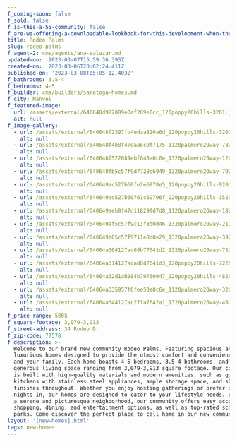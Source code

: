 ```yaml
---
f_coming-soon: false
f_sold: false
f_is-this-a-55-community: false
f_are-we-offering-a-downloadable-lookbook-for-this-development-when-they-submit-their-contact-info: false
title: Rodeo Palms
slug: rodeo-palms
f_agent-2: cms/agents/ana-salazar.md
updated-on: '2023-03-07T15:59:36.393Z'
created-on: '2023-03-06T20:02:24.411Z'
published-on: '2023-03-08T05:05:12.403Z'
f_bathrooms: 3.5-4
f_bedrooms: 4-5
f_builder: cms/builders/saratoga-homes.md
f_city: Manvel
f_featured-image:
  url: /assets/external/640648d922089e0af289e0cc_120poppy20hills-3201.jpg
  alt: null
f_image-gallery:
  - url: /assets/external/640648f2397fb4edaa820a6d_220poppy20hills-3201.jpg
    alt: null
  - url: /assets/external/640648f4b8f47daa6c9f7175_1120palmero20way-73201.jpg
    alt: null
  - url: /assets/external/640648f522089ebf648a0c0e_1320palmero20way-1201.jpg
    alt: null
  - url: /assets/external/640648fb5c57f9d7728c6949_1320palmero20way-79201.jpg
    alt: null
  - url: /assets/external/640649ac527b60fe2e6978e5_120poppy20hills-9201.jpg
    alt: null
  - url: /assets/external/640649ad527b60761c69796f_220poppy20hills-15201.jpg
    alt: null
  - url: /assets/external/640649aeb8f47d11829fd7d8_1120palmero20way-18201.jpg
    alt: null
  - url: /assets/external/640649af5c57f9c13f8d0d46_1320palmero20way-21201.jpg
    alt: null
  - url: /assets/external/640649b05c57f9711e8d0e29_1320palmero20way-39201.jpg
    alt: null
  - url: /assets/external/64064a304127ac69b77641d2_1320palmero20way-75201.jpg
    alt: null
  - url: /assets/external/64064a314127acad8d7641d3_120poppy20hills-72201.jpg
    alt: null
  - url: /assets/external/64064a32d1ab984b79760047_220poppy20hills-48201.jpg
    alt: null
  - url: /assets/external/64064a335957f6fee50e8c6e_1120palmero20way-3201.jpg
    alt: null
  - url: /assets/external/64064a344127ac27fa7642a1_1320palmero20way-48201.jpg
    alt: null
f_price-range: 500k
f_square-footage: 3,079-3,913
f_street-address: 34 Rodeo Dr
f_zip-code: 77578
f_description: >-
  Welcome to our brand new community Rodeo Palms. Featuring spacious and
  luxurious homes designed to provide the utmost comfort and convenience for you
  and your family. Each home boasts 4-5 bedrooms, 3.5-4 bathrooms, and a
  generous living space ranging from 3,079-3,913 square footage. Our community
  is built with high-quality materials and modern amenities, such as gourmet
  kitchens with stainless steel appliances, ample storage space, and sleek
  finishes throughout. Whether you enjoy hosting gatherings or prefer quiet
  nights in, our homes are designed to cater to your lifestyle needs. Located in
  a serene and picturesque neighborhood, our community offers easy access to
  shopping, dining, and entertainment options, as well as top-rated schools and
  parks. Come discover the perfect place to call home in our new community.
layout: '[new-homes].html'
tags: new-homes
---
```



